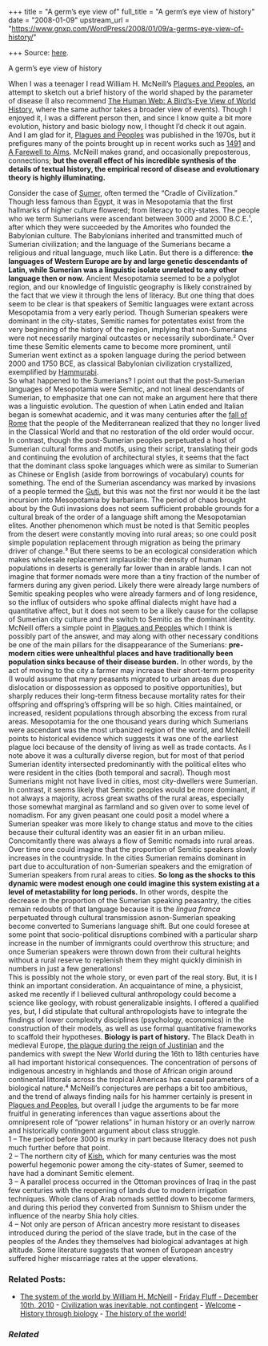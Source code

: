 +++
title = "A germ’s eye view of"
full_title = "A germ’s eye view of history"
date = "2008-01-09"
upstream_url = "https://www.gnxp.com/WordPress/2008/01/09/a-germs-eye-view-of-history/"

+++
Source: [here](https://www.gnxp.com/WordPress/2008/01/09/a-germs-eye-view-of-history/).

A germ’s eye view of history

When I was a teenager I read William H. McNeill’s [Plagues and Peoples](https://www.amazon.com/exec/obidos/ASIN/0385121229/geneexpressio-20/), an attempt to sketch out a brief history of the world shaped by the parameter of disease (I also recommend [The Human Web: A Bird’s-Eye View of World History](https://www.amazon.com/exec/obidos/ASIN/039305179X/geneexpressio-20/), where the same author takes a broader view of events). Though I enjoyed it, I was a different person then, and since I know quite a bit more evolution, history and basic biology now, I thought I’d check it out again. And I am glad for it, [Plagues and Peoples](https://www.amazon.com/exec/obidos/ASIN/0385121229/geneexpressio-20/) was published in the 1970s, but it prefigures many of the points brought up in recent works such as [1491](https://www.amazon.com/exec/obidos/ASIN/1400032059/geneexpressio-20/) and [A Farewell to Alms](https://www.amazon.com/exec/obidos/ASIN/0691121354/geneexpressio-20/). McNeill makes grand, and occasionally preposterous, connections; **but the overall effect of his incredible synthesis of the details of textual history, the empirical record of disease and evolutionary theory is highly illuminating.**

  
Consider the case of [Sumer](https://en.wikipedia.org/wiki/Sumer), often termed the “Cradle of Civilization.” Though less famous than Egypt, it was in Mesopotamia that the first hallmarks of higher culture flowered; from literacy to city-states. The people who we term Sumerians were ascendant between 3000 and 2000 B.C.E.¹, after which they were succeeded by the Amorites who founded the Babylonian culture. The Babylonians inherited and transmitted much of Sumerian civilization; and the language of the Sumerians became a religious and ritual language, much like Latin. But there is a difference: **the languages of Western Europe are by and large genetic descendants of Latin, while Sumerian was a linguistic isolate unrelated to any other language then or now.** Ancient Mesopotamia seemed to be a polyglot region, and our knowledge of linguistic geography is likely constrained by the fact that we view it through the lens of literacy. But one thing that does seem to be clear is that speakers of Semitic languages were extant across Mesopotamia from a very early period. Though Sumerian speakers were dominant in the city-states, Semitic names for potentates exist from the very beginning of the history of the region, implying that non-Sumerians were not necessarily marginal outcastes or necessarily subordinate.² Over time these Semitic elements came to become more prominent, until Sumerian went extinct as a spoken language during the period between 2000 and 1750 BCE, as classical Babylonian civilization crystallized, exemplified by [Hammurabi](https://en.wikipedia.org/wiki/Hammurabi).  
So what happened to the Sumerians? I point out that the post-Sumerian languages of Mesopotamia were Semitic, and not lineal descendants of Sumerian, to emphasize that one can not make an argument here that there was a linguistic evolution. The question of when Latin ended and Italian began is somewhat academic, and it was many centuries after the [fall of Rome](https://en.wikipedia.org/wiki/Fall_of_Rome) that the people of the Mediterranean realized that they no longer lived in the Classical World and that no restoration of the old order would occur. In contrast, though the post-Sumerian peoples perpetuated a host of Sumerian cultural forms and motifs, using their script, translating their gods and continuing the evolution of architectural styles, it seems that the fact that the dominant class spoke languages which were as similar to Sumerian as Chinese or English (aside from borrowings of vocabulary) counts for something. The end of the Sumerian ascendancy was marked by invasions of a people termed the [Guti](https://en.wikipedia.org/wiki/Guti_(Mesopotamia)), but this was not the first nor would it be the last incursion into Mesopotamia by barbarians. The period of chaos brought about by the Guti invasions does not seem sufficient probable grounds for a cultural break of the order of a language shift among the Mesopotamian elites. Another phenomenon which must be noted is that Semitic peoples from the desert were constantly moving into rural areas; so one could posit simple population replacement through migration as being the primary driver of change.³ But there seems to be an ecological consideration which makes wholesale replacement implausible: the density of human populations in deserts is generally far lower than in arable lands. I can not imagine that former nomads were more than a tiny fraction of the number of farmers during any given period. Likely there were already large numbers of Semitic speaking peoples who were already farmers and of long residence, so the influx of outsiders who spoke affinal dialects might have had a quantitative affect, but it does not seem to be a likely cause for the collapse of Sumerian city culture and the switch to Semitic as the dominant identity.  
McNeill offers a simple point in [Plagues and Peoples](https://www.amazon.com/exec/obidos/ASIN/0385121229/geneexpressio-20/) which I think is possibly part of the answer, and may along with other necessary conditions be one of the main pillars for the disappearance of the Sumerians: **pre-modern cities were unhealthful places and have traditionally been population sinks because of their disease burden.** In other words, by the act of moving to the city a farmer may increase their short-term prosperity (I would assume that many peasants migrated to urban areas due to dislocation or dispossession as opposed to positive opportunities), but sharply reduces their long-term fitness because mortality rates for their offspring and offspring’s offspring will be so high. Cities maintained, or increased, resident populations through absorbing the excess from rural areas. Mesopotamia for the one thousand years during which Sumerians were ascendant was the most urbanized region of the world, and McNeill points to historical evidence which suggests it was one of the earliest plague loci because of the density of living as well as trade contacts. As I note above it was a culturally diverse region, but for most of that period Sumerian identity intersected predominantly with the political elites who were resident in the cities (both temporal and sacral). Though most Sumerians might not have lived in cities, most city-dwellers were Sumerian. In contrast, it seems likely that Semitic peoples would be more dominant, if not always a majority, across great swaths of the rural areas, especially those somewhat marginal as farmland and so given over to some level of nomadism. For any given peasant one could posit a model where a Sumerian speaker was more likely to change status and move to the cities because their cultural identity was an easier fit in an urban milieu. Concomitantly there was always a flow of Semitic nomads into rural areas. Over time one could imagine that the proportion of Semitic speakers slowly increases in the countryside. In the cities Sumerian remains dominant in part due to acculturation of non-Sumerian speakers and the emigration of Sumerian speakers from rural areas to cities. **So long as the shocks to this dynamic were modest enough one could imagine this system existing at a level of metastability for long periods.** In other words, despite the decrease in the proportion of the Sumerian speaking peasantry, the cities remain redoubts of that language because it is the *lingua franca* perpetuated through cultural transmission asnon-Sumerian speaking become converted to Sumerians language shift. But one could foresee at some point that socio-political disruptions combined with a particular sharp increase in the number of immigrants could overthrow this structure; and once Sumerian speakers were thrown down from their cultural heights without a rural reserve to replenish them they might quickly diminish in numbers in just a few generations!  
This is possibly not the whole story, or even part of the real story. But, it is I think an important consideration. An acquaintance of mine, a physicist, asked me recently if I believed cultural anthropology could become a science like geology, with robust generalizable insights. I offered a qualified yes, but, I did stipulate that cultural anthropologists have to integrate the findings of lower complexity disciplines (psychology, economics) in the construction of their models, as well as use formal quantitative frameworks to scaffold their hypotheses. **Biology is part of history.** The Black Death in medieval Europe, [the plague during the reign of Justinian](https://en.wikipedia.org/wiki/Plague_of_Justinian) and the pandemics with swept the New World during the 16th to 18th centuries have all had important historical consequences. The concentration of persons of indigenous ancestry in highlands and those of African origin around continental littorals across the tropical Americas has causal parameters of a biological nature.⁴ McNeill’s conjectures are perhaps a bit too ambitious, and the trend of always finding nails for his hammer certainly is present in [Plagues and Peoples](https://www.amazon.com/exec/obidos/ASIN/0385121229/geneexpressio-20/), but overall I judge the arguments to be far more fruitful in generating inferences than vague assertions about the omnipresent role of “power relations” in human history or an overly narrow and historically contingent argument about class struggle.  
1 – The period before 3000 is murky in part because literacy does not push much further before that point.  
2 – The northern city of [Kish](https://en.wikipedia.org/wiki/Kish_(Sumer)), which for many centuries was the most powerful hegemonic power among the city-states of Sumer, seemed to have had a dominant Semitic element.  
3 – A parallel process occurred in the Ottoman provinces of Iraq in the past few centuries with the reopening of lands due to modern irrigation techniques. Whole clans of Arab nomads settled down to become farmers, and during this period they converted from Sunnism to Shiism under the influence of the nearby Shia holy cities.  
4 – Not only are person of African ancestry more resistant to diseases introduced during the period of the slave trade, but in the case of the peoples of the Andes they themselves had biological advantages at high altitude. Some literature suggests that women of European ancestry suffered higher miscarriage rates at the upper elevations.

### Related Posts:

- [The system of the world by William H.
  McNeill](https://www.gnxp.com/WordPress/2017/06/15/the-system-of-the-world-by-william-h-mcneill/) - [Friday Fluff - December 10th,
  2010](https://www.gnxp.com/WordPress/2010/12/10/friday-fluff-december-10th-2010/) - [Civilization was inevitable, not
  contingent](https://www.gnxp.com/WordPress/2019/12/10/civilization-was-inevitable-not-contingent/) - [Welcome](https://www.gnxp.com/WordPress/2010/03/25/welcome/) - [History through
  biology](https://www.gnxp.com/WordPress/2008/04/11/history-through-biology/) - [The history of the
  world!](https://www.gnxp.com/WordPress/2011/10/16/the-history-of-the-world/)

### *Related*

[](https://www.addtoany.com/add_to/facebook?linkurl=https%3A%2F%2Fwww.gnxp.com%2FWordPress%2F2008%2F01%2F09%2Fa-germs-eye-view-of-history%2F&linkname=A%20germ%E2%80%99s%20eye%20view%20of%20history "Facebook")[](https://www.addtoany.com/add_to/twitter?linkurl=https%3A%2F%2Fwww.gnxp.com%2FWordPress%2F2008%2F01%2F09%2Fa-germs-eye-view-of-history%2F&linkname=A%20germ%E2%80%99s%20eye%20view%20of%20history "Twitter")[](https://www.addtoany.com/add_to/email?linkurl=https%3A%2F%2Fwww.gnxp.com%2FWordPress%2F2008%2F01%2F09%2Fa-germs-eye-view-of-history%2F&linkname=A%20germ%E2%80%99s%20eye%20view%20of%20history "Email")[](https://www.addtoany.com/share)
